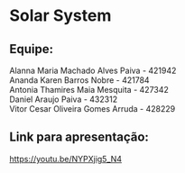 # Solar System
## Equipe:
Alanna Maria Machado Alves Paiva - 421942
<br/>
Ananda Karen Barros Nobre - 421784
<br/>
Antonia Thamires Maia Mesquita - 427342
<br/>
Daniel Araujo Paiva - 432312
<br/>
Vitor Cesar Oliveira Gomes Arruda - 428229
## Link para apresentação:
https://youtu.be/NYPXjig5_N4

